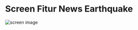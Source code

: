 # Screen Fitur News Earthquake
![screen image](https://github.com/DewaTriWijaya/Project_BreakingNewsApps/blob/fitur_news_earthquake/asset/ss_screen.jpg?raw=true)
